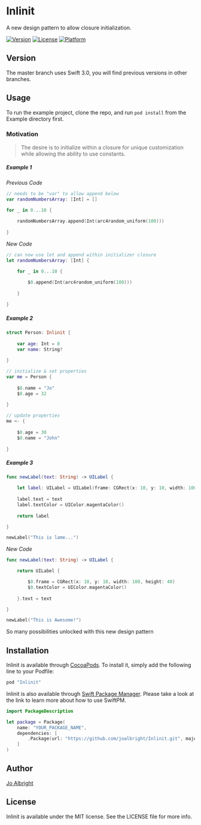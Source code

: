 # Inlinit
A new design pattern to allow closure initialization.

<!-- [![CI Status](http://img.shields.io/travis/Jo Albright/Inlinit.svg?style=flat)](https://travis-ci.org/Jo Albright/Inlinit) -->

[![Version](https://img.shields.io/cocoapods/v/Inlinit.svg?style=flat)](http://cocoapods.org/pods/Inlinit)
[![License](https://img.shields.io/cocoapods/l/Inlinit.svg?style=flat)](http://cocoapods.org/pods/Inlinit)
[![Platform](https://img.shields.io/cocoapods/p/Inlinit.svg?style=flat)](http://cocoapods.org/pods/Inlinit)

## Version

The master branch uses Swift 3.0, you will find previous versions in other branches.

## Usage

To run the example project, clone the repo, and run `pod install` from the Example directory first.

### Motivation

> The desire is to initialize within a closure for unique customization while allowing the ability to use constants. 

##### Example 1

*Previous Code*

```swift
// needs to be "var" to allow append below
var randomNumbersArray: [Int] = []

for _ in 0...10 {
        
    randomNumbersArray.append(Int(arc4random_uniform(100)))
    
}
```

*New Code*

```swift
// can now use let and append within initializer closure
let randomNumbersArray: [Int] {

	for _ in 0...10 {
	        
	    $0.append(Int(arc4random_uniform(100)))
	    
	}

}
```

##### Example 2

```swift
struct Person: Inlinit {
        
    var age: Int = 0
    var name: String?
    
}

// initialize & set properties
var me = Person {
    
    $0.name = "Jo"
    $0.age = 32
    
}

// update properties
me <- {
    
    $0.age = 30
    $0.name = "John"
    
}
```

##### Example 3

```swift
func newLabel(text: String) -> UILabel {

	let label: UILabel = UILabel(frame: CGRect(x: 10, y: 10, width: 100, height: 40))
	
	label.text = text
	label.textColor = UIColor.magentaColor()
	
	return label

}

newLabel("This is lame...")
```

*New Code*

```swift
func newLabel(text: String) -> UILabel {

	return UILabel {

		$0.frame = CGRect(x: 10, y: 10, width: 100, height: 40)
		$0.textColor = UIColor.magentaColor()
	
	}.text = text

}

newLabel("This is Awesome!")
```

So many possibilities unlocked with this new design pattern

<!--## Requirements-->

## Installation

Inlinit is available through [CocoaPods](http://cocoapods.org). To install
it, simply add the following line to your Podfile:

```ruby
pod "Inlinit"
```

Inlinit is also available through [Swift Package Manager](https://swift.org/package-manager/). Please take a look at the link to learn more about how to use SwiftPM.

```swift
import PackageDescription

let package = Package(
    name: "YOUR_PACKAGE_NAME",
    dependencies: [
        .Package(url: "https://github.com/joalbright/Inlinit.git", majorVersion: 0)
    ]
)
```

## Author

[Jo Albright](https://github.com/joalbright)

## License

Inlinit is available under the MIT license. See the LICENSE file for more info.
